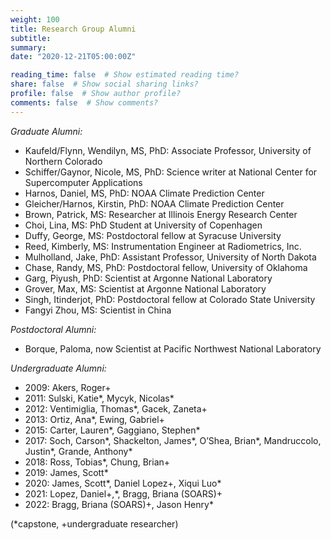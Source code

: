 ```yaml
---
weight: 100
title: Research Group Alumni
subtitle: 
summary: 
date: "2020-12-21T05:00:00Z"

reading_time: false  # Show estimated reading time?
share: false  # Show social sharing links?
profile: false  # Show author profile?
comments: false  # Show comments?
---
```


*Graduate Alumni:*
- Kaufeld/Flynn, Wendilyn, MS, PhD: Associate Professor, University of Northern Colorado
- Schiffer/Gaynor, Nicole, MS, PhD: Science writer at National Center for Supercomputer Applications
- Harnos, Daniel, MS, PhD: NOAA Climate Prediction Center
- Gleicher/Harnos, Kirstin, PhD: NOAA Climate Prediction Center
- Brown, Patrick, MS: Researcher at Illinois Energy Research Center
- Choi, Lina, MS: PhD Student at University of Copenhagen
- Duffy, George, MS: Postdoctoral fellow at Syracuse University
- Reed, Kimberly, MS: Instrumentation Engineer at Radiometrics, Inc.
- Mulholland, Jake, PhD: Assistant Professor, University of North Dakota
- Chase, Randy, MS, PhD: Postdoctoral fellow, University of Oklahoma
- Garg, Piyush, PhD: Scientist at Argonne National Laboratory
- Grover, Max, MS: Scientist at Argonne National Laboratory
- Singh, Itinderjot, PhD: Postdoctoral fellow at Colorado State University
- Fangyi Zhou, MS: Scientist in China

*Postdoctoral Alumni:*
- Borque, Paloma, now Scientist at Pacific Northwest National Laboratory

*Undergraduate Alumni:*
- 2009: Akers, Roger+
- 2011: Sulski, Katie*, Mycyk, Nicolas*
- 2012: Ventimiglia, Thomas*, Gacek, Zaneta+
- 2013: Ortiz, Ana*, Ewing, Gabriel+
- 2015: Carter, Lauren*, Gaggiano, Stephen*
- 2017: Soch, Carson*, Shackelton, James*, O’Shea, Brian*, Mandruccolo, Justin*, Grande, Anthony*
- 2018: Ross, Tobias*, Chung, Brian+
- 2019: James, Scott*
- 2020: James, Scott*, Daniel Lopez+, Xiqui Luo*
- 2021: Lopez, Daniel+,*, Bragg, Briana (SOARS)+
- 2022: Bragg, Briana (SOARS)+, Jason Henry*

(*capstone, +undergraduate researcher)
